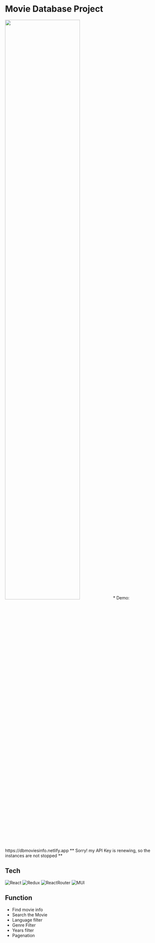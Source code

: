 # Movie Database Project
<img width='70%' src="https://github.com/legowen/Portfolio/blob/main/img/dbmoviesinfo.png?raw=true"/>
* Demo: https://dbmoviesinfo.netlify.app
** Sorry! my API Key is renewing, so the instances are not stopped **


## Tech
![React](https://img.shields.io/badge/-React-222222?style=for-the-badge&logo=react)
![Redux](https://img.shields.io/badge/-Redux-purple?style=for-the-badge&logo=Redux)
![ReactRouter](https://img.shields.io/badge/-ReactRouter-white?style=for-the-badge&logo=ReactRouter)
![MUI](https://img.shields.io/badge/-MUI-grey?style=for-the-badge&logo=MUI)

## Function
* Find movie info
* Search the Movie
* Language filter
* Genre Filter
* Years filter
* Pagenation
